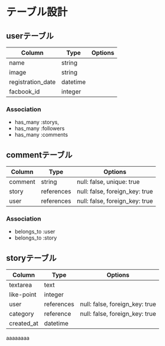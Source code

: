 # テーブル設計


## userテーブル

|Column|Type|Options|
|------|----|-------|
|name|string||null: false, unique: true|
|image|string||
|registration_date|datetime|
|facbook_id|integer|

### Association

- has_many :storys,
- has_many :followers
- has_many :comments

## commentテーブル

|Column|Type|Options|
|------|----|-------|
|comment|string|null: false, unique: true|
|story|references|null: false, foreign_key: true||
|user|references|null: false, foreign_key: true||

### Association
- belongs_to :user
- belongs_to :story


## storyテーブル

|Column|Type|Options|
|------|----|-------|
|textarea|text||
|like-point|integer|
|user|references|null: false, foreign_key: true||
|category|reference|null: false, foreign_key: true||
|created_at|datetime|
aaaaaaaa
